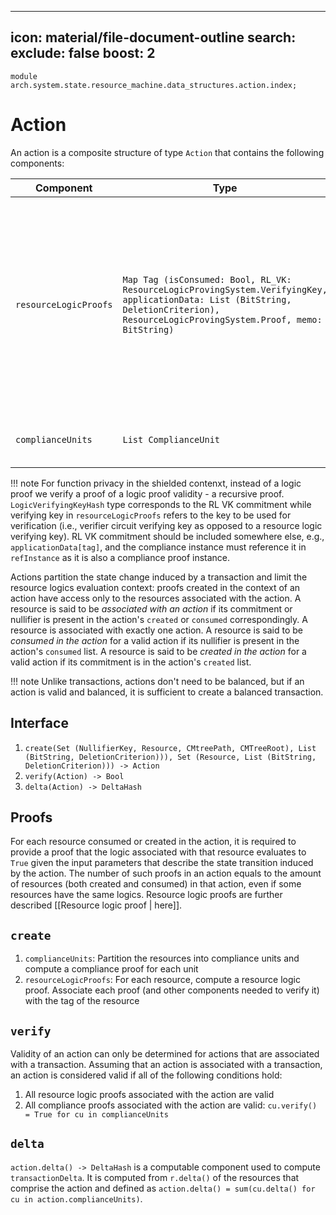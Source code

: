 
---
icon: material/file-document-outline
search:
  exclude: false
  boost: 2
---

```juvix
module arch.system.state.resource_machine.data_structures.action.index;
```

# Action

An action is a composite structure of type `Action` that contains the following components:

|Component|Type|Description|
|-|-|-|
|`resourceLogicProofs`|`Map Tag (isConsumed: Bool, RL_VK: ResourceLogicProvingSystem.VerifyingKey, applicationData: List (BitString, DeletionCriterion), ResourceLogicProvingSystem.Proof, memo: BitString)`|Resource logic proofs for resources associated with the action. The key of the map is the resource for which the proof is computed. The deletion criterion field is described [[Stored data format |here]].|
|`complianceUnits`|`List ComplianceUnit`|The set of transaction's [[Compliance unit | compliance units]]|

!!! note
    For function privacy in the shielded contenxt, instead of a logic proof we verify a proof of a logic proof validity - a recursive proof. `LogicVerifyingKeyHash` type corresponds to the RL VK commitment while verifying key in `resourceLogicProofs` refers to the key to be used for verification (i.e., verifier circuit verifying key as opposed to a resource logic verifying key). RL VK commitment should be included somewhere else, e.g., `applicationData[tag]`, and the compliance instance must reference it in `refInstance` as it is also a compliance proof instance.

Actions partition the state change induced by a transaction and limit the resource logics evaluation context: proofs created in the context of an action have access only to the resources associated with the action. A resource is said to be *associated with an action* if its commitment or nullifier is present in the action's `created` or `consumed` correspondingly. A resource is associated with exactly one action. A resource is said to be *consumed in the action* for a valid action if its nullifier is present in the action's `consumed` list. A resource is said to be *created in the action* for a valid action if its commitment is in the action's `created` list.

!!! note
    Unlike transactions, actions don't need to be balanced, but if an action is valid and balanced, it is sufficient to create a balanced transaction.

## Interface

1. `create(Set (NullifierKey, Resource, CMtreePath, CMTreeRoot), List (BitString, DeletionCriterion))), Set (Resource, List (BitString, DeletionCriterion))) -> Action`
2. `verify(Action) -> Bool`
3. `delta(Action) -> DeltaHash`


## Proofs
For each resource consumed or created in the action, it is required to provide a proof that the logic associated with that resource evaluates to `True` given the input parameters that describe the state transition induced by the action. The number of such proofs in an action equals to the amount of resources (both created and consumed) in that action, even if some resources have the same logics. Resource logic proofs are further described [[Resource logic proof | here]].

## `create`

1. `complianceUnits`: Partition the resources into compliance units and compute a compliance proof for each unit
2. `resourceLogicProofs`: For each resource, compute a resource logic proof. Associate each proof (and other components needed to verify it) with the tag of the resource

## `verify`

Validity of an action can only be determined for actions that are associated with a transaction. Assuming that an action is associated with a transaction, an action is considered valid if all of the following conditions hold:

1. All resource logic proofs associated with the action are valid
2. All compliance proofs associated with the action are valid: `cu.verify() = True for cu in complianceUnits`

## `delta`

`action.delta() -> DeltaHash` is a computable component used to compute `transactionDelta`. It is computed from `r.delta()` of the resources that comprise the action and defined as `action.delta() = sum(cu.delta() for cu in action.complianceUnits)`.